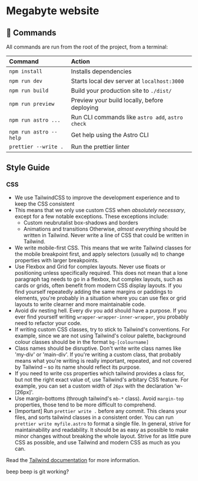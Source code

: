 # Megabyte website

## 🧞 Commands

All commands are run from the root of the project, from a terminal:

| Command                | Action                                           |
| :--------------------- | :----------------------------------------------- |
| `npm install`          | Installs dependencies                            |
| `npm run dev`          | Starts local dev server at `localhost:3000`      |
| `npm run build`        | Build your production site to `./dist/`          |
| `npm run preview`      | Preview your build locally, before deploying     |
| `npm run astro ...`    | Run CLI commands like `astro add`, `astro check` |
| `npm run astro --help` | Get help using the Astro CLI                     |
| `prettier --write .`   | Run the prettier linter                          |

## Style Guide

### CSS

- We use TailwindCSS to improve the development experience and to keep the CSS consistent
- This means that we only use custom CSS when _absolutely necessary_, except for a few notable exceptions. These exceptions include:
  - Custom neubrutalist box-shadows and borders
  - Animations and transitions
    Otherwise, _almost everything_ should be written in Tailwind. Never write a line of CSS that could be written in Tailwind.
- We write mobile-first CSS. This means that we write Tailwind classes for the mobile breakpoint first, and apply selectors (usually `md`) to change properties with larger breakpoints.
- Use Flexbox and Grid for complex layouts. Never use floats or positioning unless specifically required. This does not mean that a lone paragraph tag needs to go in a flexbox, but complex layouts, such as cards or grids, often benefit from modern CSS display layouts. If you find yourself repeatedly adding the same margins or paddings to elements, you're probably in a situation where you can use flex or grid layouts to write clearner and more maintainable code.
- Avoid div nesting hell. Every div you add should have a purpose. If you ever find yourself writing `wrapper-wrapper-inner-wrapper`, you probably need to refactor your code.
- If writing custom CSS classes, try to stick to Tailwind's conventions. For example, since we are not using Tailwind's colour palette, background colour classes should be in the format `bg-[colourname]`
- Class names should be disruptive. Don't write write class names like 'my-div' or 'main-div'. If you're writing a custom class, that probably means what you're writing is really important, repeated, and not covered by Tailwind – so its name should reflect its purpose.
- If you need to write css properties which tailwind provides a class for, but not the right exact value of, use Tailwind's arbitary CSS feature. For example, you can set a custom width of `26px` with the declaration 'w-[26px]'.
- Use margin-bottoms (through tailwind's `mb-*` class). Avoid `margin-top` properties, those tend to be more difficult to comprehend.
- \[Important] Run `prettier write .` before any commit. This cleans your files, and sorts tailwind classes in a consistent order. You can run `prettier write myfile.astro` to format a single file.
  In general, strive for maintainability and readability. It should be as easy as possible to make minor changes without breaking the whole layout. Strive for as little pure CSS as possible, and use Tailwind and modern CSS as much as you can.

Read the [Tailwind documentation](https://tailwindcss.com/docs) for more information.

beep beep is git working?
